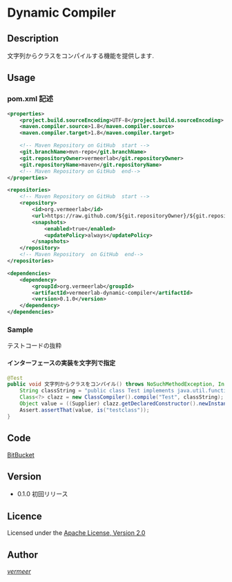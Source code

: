 Dynamic Compiler
===

## Description

文字列からクラスをコンパイルする機能を提供します.

## Usage

### pom.xml 記述

```xml
<properties>
    <project.build.sourceEncoding>UTF-8</project.build.sourceEncoding>
    <maven.compiler.source>1.8</maven.compiler.source>
    <maven.compiler.target>1.8</maven.compiler.target>

    <!-- Maven Repository on GitHub  start -->
    <git.branchName>mvn-repo</git.branchName>
    <git.repositoryOwner>vermeerlab</git.repositoryOwner>
    <git.repositoryName>maven</git.repositoryName>
    <!-- Maven Repository on GitHub  end-->
</properties>

<repositories>
    <!-- Maven Repository on GitHub  start -->
    <repository>
        <id>org.vermeerlab</id>
        <url>https://raw.github.com/${git.repositoryOwner}/${git.repositoryName}/${git.branchName}/</url>
        <snapshots>
            <enabled>true</enabled>
            <updatePolicy>always</updatePolicy>
        </snapshots>
    </repository>
    <!-- Maven Repository  on GitHub  end-->
</repositories>

<dependencies>
    <dependency>
        <groupId>org.vermeerlab</groupId>
        <artifactId>vermeerlab-dynamic-compiler</artifactId>
        <version>0.1.0</version>
    </dependency>
</dependencies>

```
### Sample

テストコードの抜粋

#### インターフェースの実装を文字列で指定

```java
@Test
public void 文字列からクラスをコンパイル() throws NoSuchMethodException, InstantiationException, IllegalAccessException, IllegalArgumentException, InvocationTargetException {
    String classString = "public class Test implements java.util.function.Supplier { public Object get(){return \"testclass\";}}";
    Class<?> clazz = new ClassCompiler().compile("Test", classString);
    Object value = ((Supplier) clazz.getDeclaredConstructor().newInstance()).get();
    Assert.assertThat(value, is("testclass"));
}
```


## Code
[BitBucket](https://bitbucket.org/vermeerlab/dynamic-compiler)

## Version

* 0.1.0
初回リリース


## Licence
Licensed under the [Apache License, Version 2.0](http://www.apache.org/licenses/LICENSE-2.0)

## Author
[_vermeer_](https://twitter.com/_vermeer_)
